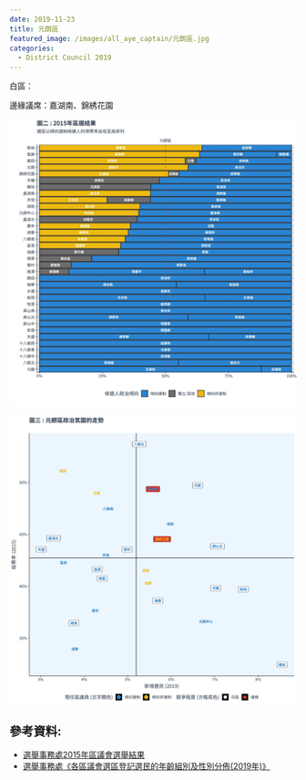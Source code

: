 ```yaml
---
date: 2019-11-23
title: 元朗區
featured_image: /images/all_aye_captain/元朗區.jpg
categories:
  - District Council 2019
---
```


白區：

邊緣議席：嘉湖南、錦綉花園

![power_map](/images/power_map/元朗區_power_map.jpg)

![scatter](/images/scatter/M_scatter_plot.jpg)

## 參考資料:

* [選舉事務處2015年區議會選舉結果](https://www.elections.gov.hk/dc2015/eng/results.html?1573553249469)  
* [選舉事務處《各區議會選區登記選民的年齡組別及性別分佈(2019年)》](https://www.voterregistration.gov.hk/chi/2019PR_NR%20electors_sex%20and%20age_DC_c.pdf)
